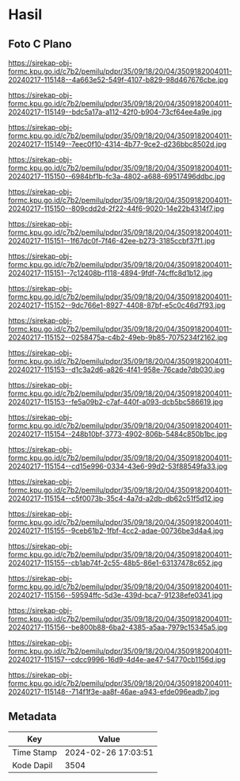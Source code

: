 # Hasil

## Foto C Plano

https://sirekap-obj-formc.kpu.go.id/c7b2/pemilu/pdpr/35/09/18/20/04/3509182004011-20240217-115148--4a663e52-549f-4107-b829-98d467676cbe.jpg

https://sirekap-obj-formc.kpu.go.id/c7b2/pemilu/pdpr/35/09/18/20/04/3509182004011-20240217-115149--bdc5a17a-a112-42f0-b904-73cf64ee4a9e.jpg

https://sirekap-obj-formc.kpu.go.id/c7b2/pemilu/pdpr/35/09/18/20/04/3509182004011-20240217-115149--7eec0f10-4314-4b77-9ce2-d236bbc8502d.jpg

https://sirekap-obj-formc.kpu.go.id/c7b2/pemilu/pdpr/35/09/18/20/04/3509182004011-20240217-115150--6984bf1b-fc3a-4802-a688-69517496ddbc.jpg

https://sirekap-obj-formc.kpu.go.id/c7b2/pemilu/pdpr/35/09/18/20/04/3509182004011-20240217-115150--809cdd2d-2f22-44f6-9020-14e22b4314f7.jpg

https://sirekap-obj-formc.kpu.go.id/c7b2/pemilu/pdpr/35/09/18/20/04/3509182004011-20240217-115151--1f67dc0f-7f46-42ee-b273-3185ccbf37f1.jpg

https://sirekap-obj-formc.kpu.go.id/c7b2/pemilu/pdpr/35/09/18/20/04/3509182004011-20240217-115151--7c12408b-f118-4894-9fdf-74cffc8d1b12.jpg

https://sirekap-obj-formc.kpu.go.id/c7b2/pemilu/pdpr/35/09/18/20/04/3509182004011-20240217-115152--9dc766e1-8927-4408-87bf-e5c0c46d7f93.jpg

https://sirekap-obj-formc.kpu.go.id/c7b2/pemilu/pdpr/35/09/18/20/04/3509182004011-20240217-115152--0258475a-c4b2-49eb-9b85-7075234f2162.jpg

https://sirekap-obj-formc.kpu.go.id/c7b2/pemilu/pdpr/35/09/18/20/04/3509182004011-20240217-115153--d1c3a2d6-a826-4f41-958e-76cade7db030.jpg

https://sirekap-obj-formc.kpu.go.id/c7b2/pemilu/pdpr/35/09/18/20/04/3509182004011-20240217-115153--fe5a09b2-c7af-440f-a093-dcb5bc586619.jpg

https://sirekap-obj-formc.kpu.go.id/c7b2/pemilu/pdpr/35/09/18/20/04/3509182004011-20240217-115154--248b10bf-3773-4902-806b-5484c850b1bc.jpg

https://sirekap-obj-formc.kpu.go.id/c7b2/pemilu/pdpr/35/09/18/20/04/3509182004011-20240217-115154--cd15e996-0334-43e6-99d2-53f88549fa33.jpg

https://sirekap-obj-formc.kpu.go.id/c7b2/pemilu/pdpr/35/09/18/20/04/3509182004011-20240217-115154--c5f0073b-35c4-4a7d-a2db-db62c51f5d12.jpg

https://sirekap-obj-formc.kpu.go.id/c7b2/pemilu/pdpr/35/09/18/20/04/3509182004011-20240217-115155--9ceb61b2-1fbf-4cc2-adae-00736be3d4a4.jpg

https://sirekap-obj-formc.kpu.go.id/c7b2/pemilu/pdpr/35/09/18/20/04/3509182004011-20240217-115155--cb1ab74f-2c55-48b5-86e1-63137478c652.jpg

https://sirekap-obj-formc.kpu.go.id/c7b2/pemilu/pdpr/35/09/18/20/04/3509182004011-20240217-115156--59594ffc-5d3e-439d-bca7-91238efe0341.jpg

https://sirekap-obj-formc.kpu.go.id/c7b2/pemilu/pdpr/35/09/18/20/04/3509182004011-20240217-115156--be800b88-6ba2-4385-a5aa-7979c15345a5.jpg

https://sirekap-obj-formc.kpu.go.id/c7b2/pemilu/pdpr/35/09/18/20/04/3509182004011-20240217-115157--cdcc9996-16d9-4d4e-ae47-54770cb1156d.jpg

https://sirekap-obj-formc.kpu.go.id/c7b2/pemilu/pdpr/35/09/18/20/04/3509182004011-20240217-115148--714f1f3e-aa8f-46ae-a943-efde096eadb7.jpg


## Metadata

| Key        | Value               |
| ---------- | ------------------- |
| Time Stamp | 2024-02-26 17:03:51 |
| Kode Dapil | 3504                |



